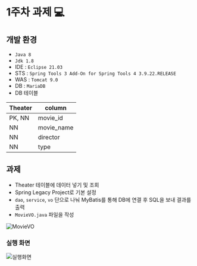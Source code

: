 # 1주차 과제  💻
## 개발 환경
* `Java 8`
* `Jdk 1.8`
* IDE : `Eclipse 21.03`
* STS : `Spring Tools 3 Add-On for Spring Tools 4 3.9.22.RELEASE`
* WAS : `Tomcat 9.0`
* DB : `MariaDB`
* DB 테이블


|**Theater**|column|
|------|------|
|PK, NN|movie_id|
|NN|movie_name|
|NN|director|
|NN|type|

## 과제
* Theater 테이블에 데이터 넣기 및 조회
* Spring Legacy Project로 기본 설정
* `dao`, `service`, `vo` 단으로 나눠 MyBatis를 통해 DB에 연결 후 SQL을 보내 결과를 출력
* `MovieVO.java` 파일을 작성
  
![MovieVO](https://github.com/hjYoon66/Backend_Bootcamp/assets/101798354/ff1fa0f8-39ee-445b-a206-45c9894622f2)

  
### 실행 화면

![실행화면](https://github.com/hjYoon66/Backend_Bootcamp/assets/101798354/f08f7d9f-e8d2-4b8a-95bd-5d46969fc5f8)

